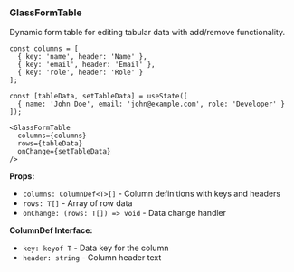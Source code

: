 ### GlassFormTable

Dynamic form table for editing tabular data with add/remove functionality.

```tsx
const columns = [
  { key: 'name', header: 'Name' },
  { key: 'email', header: 'Email' },
  { key: 'role', header: 'Role' }
];

const [tableData, setTableData] = useState([
  { name: 'John Doe', email: 'john@example.com', role: 'Developer' }
]);

<GlassFormTable
  columns={columns}
  rows={tableData}
  onChange={setTableData}
/>
```

**Props:**
- `columns: ColumnDef<T>[]` - Column definitions with keys and headers
- `rows: T[]` - Array of row data
- `onChange: (rows: T[]) => void` - Data change handler

**ColumnDef Interface:**
- `key: keyof T` - Data key for the column
- `header: string` - Column header text
